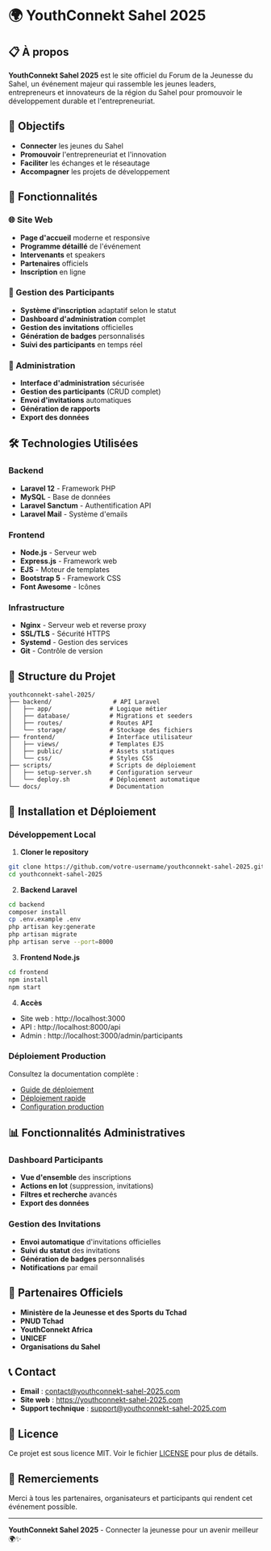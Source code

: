 # 🌍 YouthConnekt Sahel 2025

## 📋 À propos

**YouthConnekt Sahel 2025** est le site officiel du Forum de la Jeunesse du Sahel, un événement majeur qui rassemble les jeunes leaders, entrepreneurs et innovateurs de la région du Sahel pour promouvoir le développement durable et l'entrepreneuriat.

## 🎯 Objectifs

- **Connecter** les jeunes du Sahel
- **Promouvoir** l'entrepreneuriat et l'innovation
- **Faciliter** les échanges et le réseautage
- **Accompagner** les projets de développement

## 🚀 Fonctionnalités

### 🌐 Site Web
- **Page d'accueil** moderne et responsive
- **Programme détaillé** de l'événement
- **Intervenants** et speakers
- **Partenaires** officiels
- **Inscription** en ligne

### 👥 Gestion des Participants
- **Système d'inscription** adaptatif selon le statut
- **Dashboard d'administration** complet
- **Gestion des invitations** officielles
- **Génération de badges** personnalisés
- **Suivi des participants** en temps réel

### 🔧 Administration
- **Interface d'administration** sécurisée
- **Gestion des participants** (CRUD complet)
- **Envoi d'invitations** automatiques
- **Génération de rapports**
- **Export des données**

## 🛠️ Technologies Utilisées

### Backend
- **Laravel 12** - Framework PHP
- **MySQL** - Base de données
- **Laravel Sanctum** - Authentification API
- **Laravel Mail** - Système d'emails

### Frontend
- **Node.js** - Serveur web
- **Express.js** - Framework web
- **EJS** - Moteur de templates
- **Bootstrap 5** - Framework CSS
- **Font Awesome** - Icônes

### Infrastructure
- **Nginx** - Serveur web et reverse proxy
- **SSL/TLS** - Sécurité HTTPS
- **Systemd** - Gestion des services
- **Git** - Contrôle de version

## 📁 Structure du Projet

```
youthconnekt-sahel-2025/
├── backend/                 # API Laravel
│   ├── app/                # Logique métier
│   ├── database/           # Migrations et seeders
│   ├── routes/             # Routes API
│   └── storage/            # Stockage des fichiers
├── frontend/               # Interface utilisateur
│   ├── views/              # Templates EJS
│   ├── public/             # Assets statiques
│   └── css/                # Styles CSS
├── scripts/                # Scripts de déploiement
│   ├── setup-server.sh     # Configuration serveur
│   └── deploy.sh           # Déploiement automatique
└── docs/                   # Documentation
```

## 🚀 Installation et Déploiement

### Développement Local

1. **Cloner le repository**
```bash
git clone https://github.com/votre-username/youthconnekt-sahel-2025.git
cd youthconnekt-sahel-2025
```

2. **Backend Laravel**
```bash
cd backend
composer install
cp .env.example .env
php artisan key:generate
php artisan migrate
php artisan serve --port=8000
```

3. **Frontend Node.js**
```bash
cd frontend
npm install
npm start
```

4. **Accès**
- Site web : http://localhost:3000
- API : http://localhost:8000/api
- Admin : http://localhost:3000/admin/participants

### Déploiement Production

Consultez la documentation complète :
- [Guide de déploiement](GUIDE-DEPLOIEMENT-HOSTINGER.md)
- [Déploiement rapide](DEPLOYMENT-QUICK-START.md)
- [Configuration production](CONFIGURATION-PRODUCTION.md)

## 📊 Fonctionnalités Administratives

### Dashboard Participants
- **Vue d'ensemble** des inscriptions
- **Actions en lot** (suppression, invitations)
- **Filtres et recherche** avancés
- **Export des données**

### Gestion des Invitations
- **Envoi automatique** d'invitations officielles
- **Suivi du statut** des invitations
- **Génération de badges** personnalisés
- **Notifications** par email

## 🤝 Partenaires Officiels

- **Ministère de la Jeunesse et des Sports du Tchad**
- **PNUD Tchad**
- **YouthConnekt Africa**
- **UNICEF**
- **Organisations du Sahel**

## 📞 Contact

- **Email** : contact@youthconnekt-sahel-2025.com
- **Site web** : https://youthconnekt-sahel-2025.com
- **Support technique** : support@youthconnekt-sahel-2025.com

## 📄 Licence

Ce projet est sous licence MIT. Voir le fichier [LICENSE](LICENSE) pour plus de détails.

## 🙏 Remerciements

Merci à tous les partenaires, organisateurs et participants qui rendent cet événement possible.

---

**YouthConnekt Sahel 2025** - Connecter la jeunesse pour un avenir meilleur 🌍✨